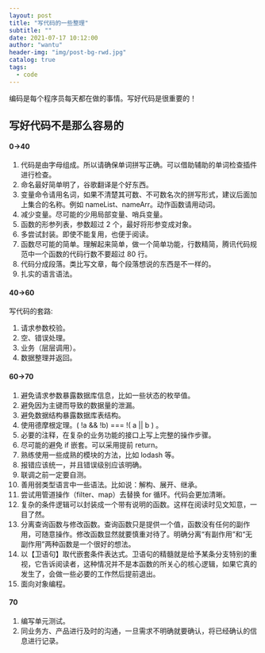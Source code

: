 ```yaml
---
layout: post
title: "写代码的一些整理"
subtitle: ""
date: 2021-07-17 10:12:00
author: "wantu"
header-img: "img/post-bg-rwd.jpg"
catalog: true
tags:
  - code
---
```


编码是每个程序员每天都在做的事情。写好代码是很重要的！

## 写好代码不是那么容易的

#### 0->40

1. 代码是由字母组成。所以请确保单词拼写正确。可以借助辅助的单词检查插件进行检查。
2. 命名最好简单明了，谷歌翻译是个好东西。
3. 变量命令请用名词，如果不清楚其可数、不可数名次的拼写形式，建议后面加上集合的名称。例如 nameList、nameArr。动作函数请用动词。
4. 减少变量。尽可能的少用局部变量、哨兵变量。
5. 函数的形参列表，参数超过 2 个，最好将形参变成对象。
6. 多尝试封装。即使不能复用，也便于阅读。
7. 函数尽可能的简单。理解起来简单，做一个简单功能，行数精简，腾讯代码规范中一个函数的代码行数不要超过 80 行。
8. 代码分成段落。类比写文章，每个段落想说的东西是不一样的。
9. 扎实的语言语法。

#### 40->60

写代码的套路:

1. 请求参数校验。
2. 空、错误处理。
3. 业务（层层调用）。
4. 数据整理并返回。

#### 60->70

1. 避免请求参数暴露数据库信息，比如一些状态的枚举值。
2. 避免因为主键而导致的数据量的泄漏。
3. 避免数据结构暴露数据库表结构。
4. 使用德摩根定理。( !a && !b) === !( a \|\| b ) 。
5. 必要的注释，在复杂的业务功能的接口上写上完整的操作步骤。
6. 尽可能的避免 if 嵌套。可以采用提前 return。
7. 熟练使用一些成熟的模块的方法，比如 lodash 等。
8. 报错应该统一，并且错误级别应该明确。
9. 联调之前一定要自测。
10. 善用弱类型语言中一些语法。比如说：解构、展开、继承。
11. 尝试用管道操作（filter、map）去替换 for 循环。代码会更加清晰。
12. 复杂的条件逻辑可以封装成一个带有说明的函数。这样在阅读时见文知意，一目了然。
13. 分离查询函数与修改函数。查询函数只是提供一个值，函数没有任何的副作用，可随意操作。修改函数显然就要慎重对待了。明确分离“有副作用”和“无副作用”两种函数是一个很好的想法。
14. 以【卫语句】取代嵌套条件表达式。卫语句的精髓就是给予某条分支特别的重视，它告诉阅读者，这种情况并不是本函数的所关心的核心逻辑，如果它真的发生了，会做一些必要的工作然后提前退出。
15. 面向对象编程。

#### 70

1. 编写单元测试。
2. 同业务方、产品进行及时的沟通，一旦需求不明确就要确认，将已经确认的信息进行记录。
